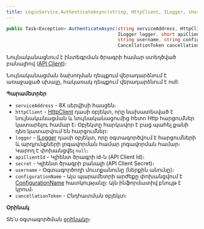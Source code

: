 ```yaml
---
title: LoginService.AuthenticateAsync(string, HttpClient, ILogger, short, string, string, string, CancellationToken) մեթոդ
---
```


```c#
public Task<Exception> AuthenticateAsync(string serviceAddress, HttpClient httpClient, 
                                         ILogger logger, short apiClientId, string secret, 
                                         string username, string configurationName = "", 
                                         CancellationToken cancellationToken = default)
```

Նույնականացնում է ինտեգրման ծրագրի համար ստեղծված բանալիով ([API Client](../../api_client.md))։

Նույնականացման ձախողման դեպքում վերադարձնում է առաջացած սխալը, հակառակ դեպքում վերադարձնում է null:

**Պարամետրեր**

* `serviceAddress` - 8X սերվիսի հասցեն։
* `httpClient` - [HttpClient](https://learn.microsoft.com/en-us/dotnet/api/system.net.http.httpclient) դասի օբյեկտ, որը նախատեսված է նույնականացման և նույնականացումից հետո Http հարցումներ կատարելու համար է։
  Օբյեկտը հարկավոր է բաց պահել քանի դեռ կատարվում են հարցումներ։
* `logger` - [ILogger](https://learn.microsoft.com/en-us/dotnet/api/microsoft.extensions.logging.ilogger) դասի օբյեկտ, որը օգտագործվում է հարցումների և արդյունքների լոգավորման համար լոգավորման համար։  
  Կարող է փոխանցվել `null`։
* `apiClientId` - Կլիենտ ծրագրի id-ն (API Client Id)։
* `secret` - Կլիենտ ծրագրի բանալի (API Client Secret)։
* `username` - Օգտագործողի մուտքանունը (ներքին անունը)։
* `configurationName` - Այս պարամետրի արժեքը փոխանցվում է [ConfigurationName](ConfigurationName.md) հատկությանը:
  Այն ինֆորմատիվ բնույթ է կրում։
* `cancellationToken` - Ընդհատման օբյեկտ։

**Օրինակ**

Տե՛ս օգտագործման [օրինակը](../../examples/LoginService.md)։